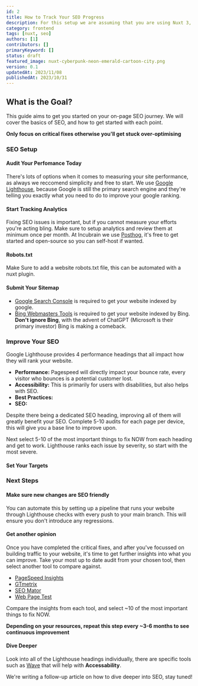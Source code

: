```yaml
---
id: 2
title: How to Track Your SEO Progress
description: For this setup we are assuming that you are using Nuxt 3, Typescript and supabase-js.
category: frontend
tags: [nuxt, seo]
authors: [1]
contributors: []
primaryKeyword: []
status: draft
featured_image: nuxt-cyberpunk-neon-emerald-cartoon-city.png
version: 0.1
updatedAt: 2023/11/08
publishedAt: 2023/10/31
---
```


## What is the Goal?

This guide aims to get you started on your on-page SEO journey. We will cover the basics of SEO, and
how to get started with each point.

**Only focus on critical fixes otherwise you'll get stuck over-optimising**

### SEO Setup

#### Audit Your Perfomance Today

There's lots of options when it comes to measuring your site performance, as always we reccomend
simplicity and free to start. We use
[Google Lighthouse](https://developers.google.com/web/tools/lighthouse), because Google is still the
primary search engine and they're telling you exactly what you need to do to improve your google
ranking.

#### Start Tracking Analytics

Fixing SEO issues is important, but if you cannot measure your efforts you're acting bling. Make
sure to setup analytics and review them at minimum once per month. At Incubrain we use
[Posthog](https://posthog.com/), it's free to get started and open-source so you can self-host if
wanted.

#### Robots.txt

Make Sure to add a website robots.txt file, this can be automated with a nuxt plugin.

#### Submit Your Sitemap

- [Google Search Console]() is required to get your website indexed by google.
- [Bing Webmasters Tools](https://www.bing.com/webmasters/about) is required to get your website
  indexed by Bing. **Don't ignore Bing**, with the advent of ChatGPT (Microsoft is their primary
  investor) Bing is making a comeback.

### Improve Your SEO

Google Lighthouse provides 4 performance headings that all impact how they will rank your website.

- **Performance:** Pagespeed will directly impact your bounce rate, every visitor who bounces is a
  potential customer lost.
- **Accessibility:** This is primarily for users with disabilities, but also helps with SEO.
- **Best Practices:**
- **SEO:**

Despite there being a dedicated SEO heading, improving all of them will greatly benefit your SEO.
Complete 5-10 audits for each page per device, this will give you a base line to improve upon.

Next select 5-10 of the most important things to fix NOW from each heading and get to work.
Lighthouse ranks each issue by severity, so start with the most severe.

#### Set Your Targets

### Next Steps

#### Make sure new changes are SEO friendly

You can automate this by setting up a pipeline that runs your website through Lighthouse checks with
every push to your main branch. This will ensure you don't introduce any regressions.

#### Get another opinion

Once you have completed the critical fixes, and after you've focussed on building traffic to your
website, it's time to get further insights into what you can improve. Take your most up to date
audit from your chosen tool, then select another tool to compare against.

- [PageSpeed Insights](https://developers.google.com/speed/pagespeed/insights/)
- [GTmetrix](https://gtmetrix.com/)
- [SEO Mator](https://seomator.com/free-seo-audit-tool)
- [Web Page Test](https://www.webpagetest.org/)

Compare the insights from each tool, and select ~10 of the most important things to fix NOW.

**Depending on your resources, repeat this step every ~3-6 months to see continuous improvement**

#### Dive Deeper

Look into all of the Lighthouse headings individually, there are specific tools such as
[Wave](https://wave.webaim.org/) that will help with **Accessability**.

We're writing a follow-up article on how to dive deeper into SEO, stay tuned!
